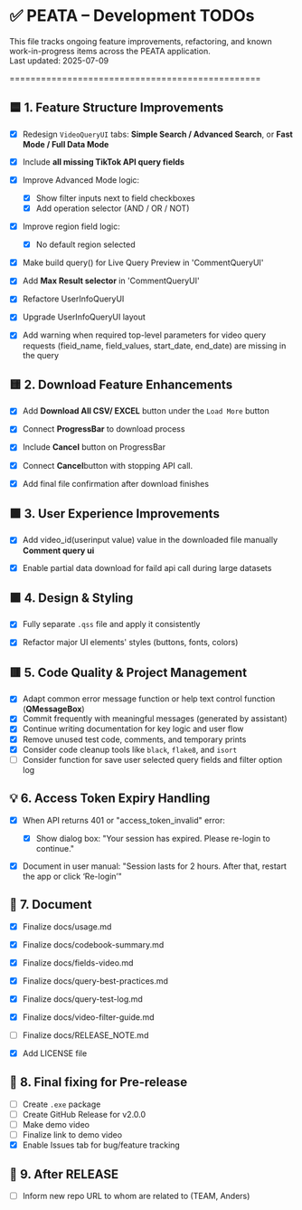 # ✅ PEATA – Development TODOs

This file tracks ongoing feature improvements, refactoring, and known work-in-progress items across the PEATA application.  
Last updated: 2025-07-09

================================================

## 🟦 1. Feature Structure Improvements

- [x] Redesign `VideoQueryUI` tabs: **Simple Search / Advanced Search**, or **Fast Mode / Full Data Mode**
- [x] Include **all missing TikTok API query fields**
- [x] Improve Advanced Mode logic:
  - [x] Show filter inputs next to field checkboxes
  - [x] Add operation selector (AND / OR / NOT)
- [x] Improve region field logic:
  - [x] No default region selected
- [x] Make build query() for Live Query Preview in 'CommentQueryUI' 
- [x] Add **Max Result selector** in 'CommentQueryUI'
- [x] Refactore UserInfoQueryUI
- [x] Upgrade UserInfoQueryUI layout
- [x] Add warning when required top-level parameters for video query requests (fieid_name, field_values, start_date, end_date) are missing in the query



## 🟨 2. Download Feature Enhancements

- [x] Add **Download All CSV/ EXCEL** button under the `Load More` button
- [x] Connect **ProgressBar** to download process
- [x] Include **Cancel** button on ProgressBar
- [X] Connect **Cancel**button with stopping API call.
- [x] Add final file confirmation after download finishes



## 🟩 3. User Experience Improvements

- [x] Add video_id(userinput value) value in the downloaded file manually **Comment query ui**
- [x] Enable partial data download for faild api call during large datasets


## 🟪 4. Design & Styling

- [x] Fully separate `.qss` file and apply it consistently
- [x] Refactor major UI elements' styles (buttons, fonts, colors)


## 🟥 5. Code Quality & Project Management

- [x] Adapt common error message function or help text control function (**QMessageBox**)
- [x] Commit frequently with meaningful messages (generated by assistant)
- [x] Continue writing documentation for key logic and user flow
- [x] Remove unused test code, comments, and temporary prints
- [x] Consider code cleanup tools like `black`, `flake8`, and `isort`
- [ ] Consider function for save user selected query fields and filter option log

## 💡 6. Access Token Expiry Handling

- [x] When API returns 401 or "access_token_invalid" error:
    - [x] Show dialog box: "Your session has expired. Please re-login to continue."
- [x] Document in user manual: "Session lasts for 2 hours. After that, restart the app or click ‘Re-login’"


## 📁 7. Document
- [x] Finalize docs/usage.md
- [x] Finalize docs/codebook-summary.md
- [x] Finalize docs/fields-video.md
- [x] Finalize docs/query-best-practices.md
- [x] Finalize docs/query-test-log.md
- [x] Finalize docs/video-filter-guide.md
- [ ] Finalize docs/RELEASE_NOTE.md
- [X] Add LICENSE file


## 🧼 8. Final fixing for Pre-release
- [ ] Create `.exe` package
- [ ] Create GitHub Release for v2.0.0
- [ ] Make demo video
- [ ] Finalize link to demo video
- [X] Enable Issues tab for bug/feature tracking

## 🎇 9. After RELEASE
- [ ] Inform new repo URL to whom are related to (TEAM, Anders)

